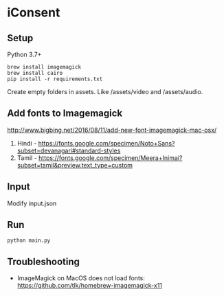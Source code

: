 # iConsent

## Setup
Python 3.7+

    brew install imagemagick
    brew install cairo
    pip install -r requirements.txt
    
Create empty folders in assets. Like /assets/video and /assets/audio.
 
## Add fonts to Imagemagick
http://www.bigbing.net/2016/08/11/add-new-font-imagemagick-mac-osx/
1. Hindi - https://fonts.google.com/specimen/Noto+Sans?subset=devanagari#standard-styles
2. Tamil - https://fonts.google.com/specimen/Meera+Inimai?subset=tamil&preview.text_type=custom
 
## Input
Modify input.json

## Run
    python main.py
 
## Troubleshooting
* ImageMagick on MacOS does not load fonts: https://github.com/tlk/homebrew-imagemagick-x11
